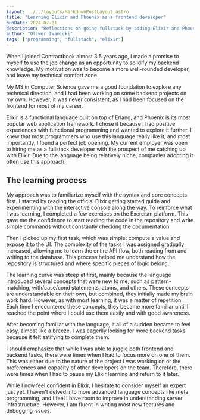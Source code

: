 ```yaml
---
layout: ../../layouts/MarkdownPostLayout.astro
title: "Learning Elixir and Phoenix as a frontend developer"
pubDate: 2024-07-01
description: "Reflections on going fullstack by adding Elixir and Phoenix to my skill set."
author: "Oliwer Iwanicki"
tags: ["programming", "fullstack", "elixir"]
---
```


When I joined Contractbook almost 3.5 years ago, I made a promise to myself to use the job change as an opportunity to solidify my backend knowledge. My motivation was to become a more well-rounded developer, and leave my technical comfort zone.

My MS in Computer Science gave me a good foundation to explore any technical direction, and I had been working on some backend projects on my own. However, it was never consistent, as I had been focused on the frontend for most of my career.

Elixir is a functional language built on top of Erlang, and Phoenix is its most popular web application framework. I chose it because I had positive experiences with functional programming and wanted to explore it further. I knew that most programmers who use this language really like it, and most importantly, I found a perfect job opening. My current employer was open to hiring me as a fullstack developer with the prospect of me catching up with Elixir. Due to the language being relatively niche, companies adopting it often use this approach.

## The learning process

My approach was to familiarize myself with the syntax and core concepts first. I started by reading the official Elixir getting started guide and experimenting with the interactive console along the way. To reinforce what I was learning, I completed a few exercises on the Exercism platform. This gave me the confidence to start reading the code in the repository and write simple commands without constantly checking the documentation.

Then I picked up my first task, which was simple: compute a value and expose it  to the UI. The complexity of the tasks I was assigned gradually increased, allowing me to learn the entire API flow, both reading from and writing to the database. This process helped me understand how the repository is structured and where specific pieces of logic belong.

The learning curve was steep at first, mainly because the language introduced several concepts that were new to me, such as pattern-matching, with/case/cond statements, atoms, and others. These concepts are understandable on their own, but combined, they initially made my brain work hard. However, as with most learning, it was a matter of repetition. Each time I encountered these concepts, they became more familiar until I reached the point where I could use them easily and with good awareness.

After becoming familiar with the language, it all of a sudden became to feel easy, almost like a breeze. I was eagerily looking for more backend tasks because it felt satifying to complete them.

I should emphasize that while I was able to juggle both frontend and backend tasks, there were times when I had to focus more on one of them. This was either due to the nature of the project I was working on or the preferences and capacity of other developers on the team. Therefore, there were times when I had to pause my Elixir learning and return to it later.

While I now feel confident in Elixir, I hesitate to consider myself an expert just yet. I haven't delved into more advanced language concepts like meta programming, and I feel I have room to improve in understanding server infrastructure. However, I am fluent in writing most new features and debugging issues.
